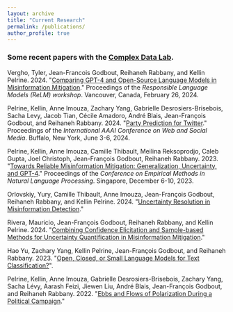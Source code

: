 ```yaml
---
layout: archive
title: "Current Research"
permalink: /publications/
author_profile: true
---
```


<h3><strong>Some recent papers with the <a href="http://www.reirab.com">Complex Data Lab</a>.</strong></h3>
						
Vergho, Tyler, Jean-Francois Godbout, Reihaneh Rabbany, and Kellin Pelrine. 2024. "[Comparing GPT-4 and Open-Source Language Models in Misinformation Mitigation](https://arxiv.org/abs/2401.06920)." Proceedings of the *Responsible Language Models (ReLM) workshop*. Vancouver, Canada, February 26, 2024. 

Pelrine, Kellin, Anne Imouza, Zachary Yang, Gabrielle Desrosiers-Brisebois, Sacha Levy, Jacob Tian, Cécile Amadoro, André Blais, Jean-François Godbout, and Reihaneh Rabbany. 2024. "[Party Prediction for Twitter](https://arxiv.org/abs/2308.13699)." Proceedings of the *International AAAI Conference on Web and Social Media*. Buffalo, New York, June 3-6, 2024.

Pelrine, Kellin, Anne Imouza, Camille Thibault, Meilina Reksoprodjo, Caleb Gupta, Joel Christoph, Jean-François Godbout, Reihaneh Rabbany. 2023. "[Towards Reliable Misinformation Mitigation: Generalization, Uncertainty, and GPT-4](https://arxiv.org/abs/2305.14928)." Proceedings of the *Conference on Empirical Methods in Natural Language Processing*. Singapore, December 6-10, 2023.

Orlovskiy, Yury, Camille Thibault, Anne Imouza, Jean-François Godbout, Reihaneh Rabbany, and Kellin Pelrine. 2024. "[Uncertainty Resolution in Misinformation Detection](https://arxiv.org/abs/2401.01197)."

Rivera, Mauricio, Jean-François Godbout, Reihaneh Rabbany, and Kellin Pelrine. 2024. "[Combining Confidence Elicitation and Sample-based Methods for Uncertainty Quantification in Misinformation Mitigation](https://arxiv.org/abs/2401.08694)."

Hao Yu, Zachary Yang, Kellin Pelrine, Jean-François Godbout, and Reihaneh Rabbany. 2023. "[Open, Closed, or Small Language Models for Text Classification?](https://arxiv.org/abs/2308.10092)".

Pelrine, Kellin, Anne Imouza, Gabrielle Desrosiers-Brisebois, Zachary Yang, Sacha Lévy, Aarash Feizi, Jiewen Liu, André Blais, Jean-François Godbout, and Reihaneh Rabbany. 2022. "[Ebbs and Flows of Polarization During a Political Campaign](https://jf-godbout.github.io/files/interpolar.pdf)."
